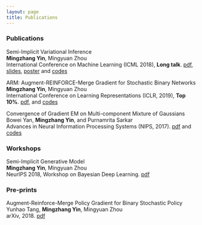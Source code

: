 ```yaml
---
layout: page
title: Publications
---
```


  
### Publications

Semi-Implicit Variational Inference
<br> <span style="font-size:14px"> **Mingzhang Yin**, Mingyuan Zhou  <br>
International Conference on Machine Learning (ICML 2018), **Long talk**.  [pdf](http://proceedings.mlr.press/v80/yin18b/yin18b.pdf), <a href="https://github.com/mingzhang-yin/mingzhang-yin.github.io/blob/master/assets/pdfs/SIVI_ICML.pdf" target="_blank">slides</a>, <a href="https://github.com/mingzhang-yin/mingzhang-yin.github.io/blob/master/assets/pdfs/SIVI_poster.pdf" target="_blank">poster</a> and <a href="https://github.com/mingzhang-yin/SIVI" target="_blank">codes </a>
 </span>
 
 ARM: Augment-REINFORCE-Merge Gradient for Stochastic Binary Networks 
<br> <span style="font-size:14px"> **Mingzhang Yin**, Mingyuan Zhou  <br>
International Conference on Learning Representations (ICLR, 2019), **Top 10%**.  [pdf](https://openreview.net/pdf?id=S1lg0jAcYm), and <a href="https://github.com/mingzhang-yin/ARM-gradient" target="_blank">codes </a>
 </span>


Convergence of Gradient EM on Multi-component Mixture of Gaussians
 <br> <span style="font-size:14px"> Bowei Yan, **Mingzhang Yin**, and Purnamrita Sarkar  <br>
Advances in Neural Information Processing Systems (NIPS, 2017).  [pdf](https://papers.nips.cc/paper/7271-convergence-of-gradient-em-on-multi-component-mixture-of-gaussians) and <a href="https://github.com/mingzhang-yin/Convergence-of-Gradient-EM-on-Multi-component-Mixture-of-Gaussians">codes </a> </span>

### Workshops
  
Semi-Implicit Generative Model
<br> <span style="font-size:14px"> **Mingzhang Yin**, Mingyuan Zhou  <br>
  NeurIPS 2018, Workshop on Bayesian Deep Learning. [pdf](http://bayesiandeeplearning.org/2018/papers/84.pdf)



### Pre-prints
  

Augment-Reinforce-Merge Policy Gradient for Binary Stochastic Policy
<br> <span style="font-size:14px"> Yunhao Tang, **Mingzhang Yin**, Mingyuan Zhou  <br>
arXiv, 2018. [pdf](https://arxiv.org/abs/1903.05284)
  


  

